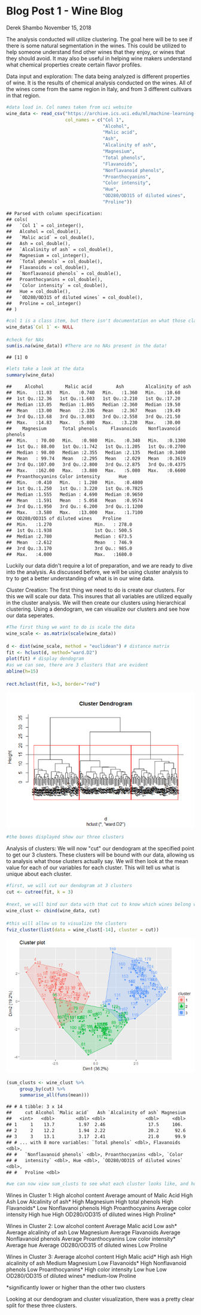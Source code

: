 Blog Post 1 - Wine Blog
================
Derek Shambo
November 15, 2018

The analysis conducted will utilize clustering. The goal here will be to see if there is some natural segmentation in the wines. This could be utilized to help someone understand find other wines that they enjoy, or wines that they should avoid. It may also be useful in helping wine makers understand what chemical properties create certain flavor profiles.

Data input and exploration: The data being analyzed is different properties of wine. It is the results of chemical analysis conducted on the wines. All of the wines come from the same region in Italy, and from 3 different cultivars in that region.

``` r
#data load in. Col names taken from uci website
wine_data <- read_csv("https://archive.ics.uci.edu/ml/machine-learning-databases/wine/wine.data",
                      col_names = c("Col 1",
                                    "Alcohol",
                                    "Malic acid",
                                    "Ash",
                                    "Alcalinity of ash",
                                    "Magnesium",
                                    "Total phenols",
                                    "Flavanoids",
                                    "Nonflavanoid phenols",
                                    "Proanthocyanins",
                                    "Color intensity",
                                    "Hue",
                                    "OD280/OD315 of diluted wines",
                                    "Proline"))
```

    ## Parsed with column specification:
    ## cols(
    ##   `Col 1` = col_integer(),
    ##   Alcohol = col_double(),
    ##   `Malic acid` = col_double(),
    ##   Ash = col_double(),
    ##   `Alcalinity of ash` = col_double(),
    ##   Magnesium = col_integer(),
    ##   `Total phenols` = col_double(),
    ##   Flavanoids = col_double(),
    ##   `Nonflavanoid phenols` = col_double(),
    ##   Proanthocyanins = col_double(),
    ##   `Color intensity` = col_double(),
    ##   Hue = col_double(),
    ##   `OD280/OD315 of diluted wines` = col_double(),
    ##   Proline = col_integer()
    ## )

``` r
#col 1 is a class item, but there isn't documentation on what those classes actually represent, so this column will be removed
wine_data$`Col 1` <- NULL

#check for NAs
sum(is.na(wine_data)) #There are no NAs present in the data!
```

    ## [1] 0

``` r
#lets take a look at the data
summary(wine_data)
```

    ##     Alcohol        Malic acid         Ash        Alcalinity of ash
    ##  Min.   :11.03   Min.   :0.740   Min.   :1.360   Min.   :10.60    
    ##  1st Qu.:12.36   1st Qu.:1.603   1st Qu.:2.210   1st Qu.:17.20    
    ##  Median :13.05   Median :1.865   Median :2.360   Median :19.50    
    ##  Mean   :13.00   Mean   :2.336   Mean   :2.367   Mean   :19.49    
    ##  3rd Qu.:13.68   3rd Qu.:3.083   3rd Qu.:2.558   3rd Qu.:21.50    
    ##  Max.   :14.83   Max.   :5.800   Max.   :3.230   Max.   :30.00    
    ##    Magnesium      Total phenols     Flavanoids    Nonflavanoid phenols
    ##  Min.   : 70.00   Min.   :0.980   Min.   :0.340   Min.   :0.1300      
    ##  1st Qu.: 88.00   1st Qu.:1.742   1st Qu.:1.205   1st Qu.:0.2700      
    ##  Median : 98.00   Median :2.355   Median :2.135   Median :0.3400      
    ##  Mean   : 99.74   Mean   :2.295   Mean   :2.029   Mean   :0.3619      
    ##  3rd Qu.:107.00   3rd Qu.:2.800   3rd Qu.:2.875   3rd Qu.:0.4375      
    ##  Max.   :162.00   Max.   :3.880   Max.   :5.080   Max.   :0.6600      
    ##  Proanthocyanins Color intensity       Hue        
    ##  Min.   :0.410   Min.   : 1.280   Min.   :0.4800  
    ##  1st Qu.:1.250   1st Qu.: 3.220   1st Qu.:0.7825  
    ##  Median :1.555   Median : 4.690   Median :0.9650  
    ##  Mean   :1.591   Mean   : 5.058   Mean   :0.9574  
    ##  3rd Qu.:1.950   3rd Qu.: 6.200   3rd Qu.:1.1200  
    ##  Max.   :3.580   Max.   :13.000   Max.   :1.7100  
    ##  OD280/OD315 of diluted wines    Proline      
    ##  Min.   :1.270                Min.   : 278.0  
    ##  1st Qu.:1.938                1st Qu.: 500.5  
    ##  Median :2.780                Median : 673.5  
    ##  Mean   :2.612                Mean   : 746.9  
    ##  3rd Qu.:3.170                3rd Qu.: 985.0  
    ##  Max.   :4.000                Max.   :1680.0

Luckily our data didn't require a lot of preparation, and we are ready to dive into the analysis. As discussed before, we will be using cluster analysis to try to get a better understanding of what is in our wine data.

Cluster Creation: The first thing we need to do is create our clusters. For this we will scale our data. This insures that all variables are utilized equally in the cluster analysis. We will then create our clusters using hierarchical clustering. Using a dendogram, we can visualize our clusters and see how our data seperates.

``` r
#The first thing we want to do is scale the data
wine_scale <- as.matrix(scale(wine_data))

d <- dist(wine_scale, method = "euclidean") # distance matrix
fit <- hclust(d, method="ward.D2")
plot(fit) # display dendogram
#as we can see, there are 3 clusters that are evident
abline(h=15)

rect.hclust(fit, k=3, border="red")
```

![](wine_blog_files/figure-markdown_github-ascii_identifiers/unnamed-chunk-2-1.png)

``` r
#the boxes displayed show our three clusters
```

Analysis of clusters: We will now "cut" our dendogram at the specified point to get our 3 clusters. These clusters will be bound with our data, allowing us to analysis what those clusters actually say. We will then look at the mean value for each of our variables for each cluster. This will tell us what is unique about each cluster.

``` r
#first, we will cut our dendogram at 3 clusters
cut <- cutree(fit, k = 3)

#next, we will bind our data with that cut to know which wines belong wo which clusters
wine_clust <- cbind(wine_data, cut)

#this will allow us to visualize the clusters
fviz_cluster(list(data = wine_clust[-14], cluster = cut))
```

![](wine_blog_files/figure-markdown_github-ascii_identifiers/unnamed-chunk-3-1.png)

``` r
(sum_clusts <- wine_clust %>%
     group_by(cut) %>%
     summarise_all(funs(mean)))
```

    ## # A tibble: 3 x 14
    ##     cut Alcohol `Malic acid`   Ash `Alcalinity of ash` Magnesium
    ##   <int>   <dbl>        <dbl> <dbl>               <dbl>     <dbl>
    ## 1     1    13.7         1.97  2.46                17.5     106. 
    ## 2     2    12.2         1.94  2.22                20.2      92.6
    ## 3     3    13.1         3.17  2.41                21.0      99.9
    ## # ... with 8 more variables: `Total phenols` <dbl>, Flavanoids <dbl>,
    ## #   `Nonflavanoid phenols` <dbl>, Proanthocyanins <dbl>, `Color
    ## #   intensity` <dbl>, Hue <dbl>, `OD280/OD315 of diluted wines` <dbl>,
    ## #   Proline <dbl>

``` r
#we can now view sum_clusts to see what each cluster looks like, and how they compare to each other
```

Wines in Cluster 1: High alcohol content Average amount of Malic Acid High Ash Low Alcalinity of ash* High Magnesium High total phenols High Flavanoids* Low Nonflavanoi phenols High Proanthocyanins Average color intensity High hue High OD280/OD315 of diluted wines High Proline\*

Wines in Cluster 2: Low alcohol content Average Malic acid Low ash* Average alcalinity of ash Low Magnesium Average Flavanoids Average Nonflavanoid phenols Average Proanthocyanins Low color intensity* Average hue Average OD280/OD315 of diluted wines Low Proline

Wines in Cluster 3: Average alcohol content High Malic acid* High ash High alcalinity of ash Medium Magnesium Low Flavanoids* High Nonflavanoid phenols Low Proanthocyanins* High color intensity Low hue Low OD280/OD315 of diluted wines* medium-low Proline

\*significantly lower or higher than the other two clusters

Looking at our dendogram and cluster visualization, there was a pretty clear split for these three clusters.
